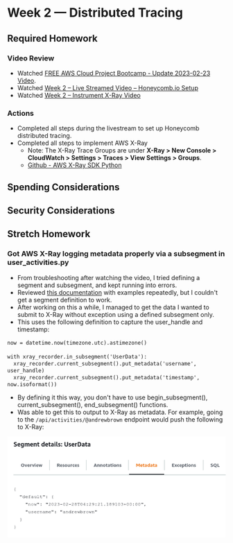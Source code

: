 # Week 2 — Distributed Tracing

## Required Homework

### Video Review
* Watched [FREE AWS Cloud Project Bootcamp - Update 2023-02-23 Video](https://youtu.be/gQxzMvk6BzM).
* Watched [Week 2 – Live Streamed Video – Honeycomb.io Setup](https://www.youtube.com/live/2GD9xCzRId4?feature=share)
* Watched [Week 2 – Instrument X-Ray Video](https://youtu.be/n2DTsuBrD_A)


### Actions

* Completed all steps during the livestream to set up Honeycomb distributed tracing.
* Completed all steps to implement AWS X-Ray
  * Note:  The X-Ray Trace Groups are under **X-Ray > New Console > CloudWatch > Settings > Traces > View Settings > Groups**.
  * [Github - AWS X-Ray SDK Python](https://github.com/aws/aws-xray-sdk-python)

## Spending Considerations

## Security Considerations

## Stretch Homework

### Got AWS X-Ray logging metadata properly via a subsegment in user_activities.py

* From troubleshooting after watching the video, I tried defining a segment and subsegment, and kept running into errors.
* Reviewed [this documentation](https://docs.aws.amazon.com/xray/latest/devguide/xray-sdk-python-subsegments.html) with examples repeatedly, but I couldn't get a segment definition to work.
* After working on this a while, I managed to get the data I wanted to submit to X-Ray without exception using a defined subsegment only.
* This uses the following definition to capture the user_handle and timestamp:

```
now = datetime.now(timezone.utc).astimezone()
    
with xray_recorder.in_subsegment('UserData'):
  xray_recorder.current_subsegment().put_metadata('username', user_handle)
  xray_recorder.current_subsegment().put_metadata('timestamp', now.isoformat())
```

* By defining it this way, you don't have to use begin_subsegment(), current_subsegment(), end_subsegment() functions.
* Was able to get this to output to X-Ray as metadata.  For example, going to the ```/api/activities/@andrewbrown``` endpoint would push the following to X-Ray:

![image](../_docs/assets/week2/X-Ray-UserData.png)
